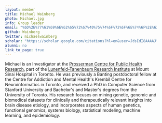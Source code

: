 ```yaml
---
layout: member
title: Michael Wainberg
photo: Michael.jpg
info: Group leader
email: "%6D%2E%77%61%69%6E%62%65%72%67%40%75%74%6F%72%6F%6E%74%6F%2E%63%61"
github: Wainberg
twitter: michaelwainberg
scholar: "https://scholar.google.com/citations?hl=en&user=JdsIdI8AAAAJ"
alumni: no
link_to_page: true
---
```

Michael is an Investigator at the [Prosserman Centre for Public Health Research](https://net.lunenfeld.ca/pcphr/), part of the [Lunenfeld-Tanenbaum Research Institute](https://www.lunenfeld.ca/) at Mount Sinai Hospital in Toronto. He was previously a Banting postdoctoral fellow at the Centre for Addiction and Mental Health's Krembil Centre for Neuroinformatics in Toronto, and received a PhD in Computer Science from Stanford University and Bachelor's and Master's degrees from the University of Toronto. His research focuses on mining genetic, genomic and biomedical datasets for clinically and therapeutically relevant insights into brain disease etiology, and incorporates aspects of human genetics, functional genomics, systems biology, statistical modeling, machine learning, and epidemiology.